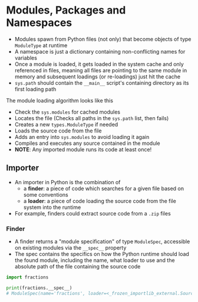 # Modules, Packages and Namespaces

- Modules spawn from Python files (not only) that become objects of type `ModuleType` at runtime
- A namespace is just a dictionary containing non-conflicting names for variables
- Once a module is loaded, it gets loaded in the system cache and only referenced
in files, meaning all files are pointing to the same module in memory and subsequent
loadings (or re-loadings) just hit the cache
- `sys.path` should contain the `__main__` script's containing directory as its
first loading path

The module loading algorithm looks like this
- Check the `sys.modules` for cached modules
- Locates the file (Checks all paths in the `sys.path` list, then fails)
- Creates a new `types.ModuleType` if needed
- Loads the source code from the file
- Adds an entry into `sys.modules` to avoid loading it again
- Compiles and executes any source contained in the module
- **NOTE**: Any imported module runs its code at least once!

## Importer
- An importer in Python is the combination of
  - a **finder**: a piece of code which searches for a given file based on some conventions
  - a **loader**: a piece of code loading the source code from the file system into the runtime
- For example, finders could extract source code from a `.zip` files

### Finder
- A finder returns a "module specification" of type `ModuleSpec`, accessible on existing modules via the `__spec__` property
- The spec contains the specifics on how the Python runtime should load the found module, including the name, what loader to use and the absolute path of the file containing the source code

```py
import fractions

print(fractions.__spec__)
# ModuleSpec(name='fractions', loader=<_frozen_importlib_external.SourceFileLoader object at 0x000001D3A7BB60F0>, origin="<MY_INSTALLATION_PATH>\\Lib\\fractions.py")
```